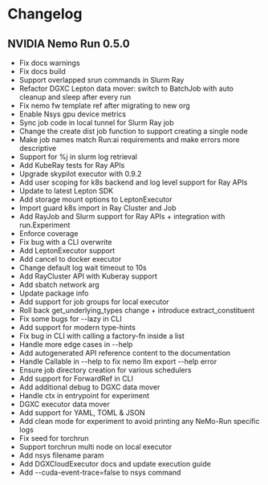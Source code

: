 # Changelog

<!-- Next changelog -->
## NVIDIA Nemo Run 0.5.0

- Fix docs warnings  
- Fix docs build  
- Support overlapped srun commands in Slurm Ray  
- Refactor DGXC Lepton data mover: switch to BatchJob with auto cleanup and sleep after every run  
- Fix nemo fw template ref after migrating to new org  
- Enable Nsys gpu device metrics  
- Sync job code in local tunnel for Slurm Ray job  
- Change the create dist job function to support creating a single node  
- Make job names match Run:ai requirements and make errors more descriptive  
- Support for %j in slurm log retrieval  
- Add KubeRay tests for Ray APIs  
- Upgrade skypilot executor with 0.9.2  
- Add user scoping for k8s backend and log level support for Ray APIs  
- Update to latest Lepton SDK  
- Add storage mount options to LeptonExecutor  
- Import guard k8s import in Ray Cluster and Job  
- Add RayJob and Slurm support for Ray APIs + integration with run.Experiment  
- Enforce coverage  
- Fix bug with a CLI overwrite  
- Add LeptonExecutor support  
- Add cancel to docker executor  
- Change default log wait timeout to 10s  
- Add RayCluster API with Kuberay support  
- Add sbatch network arg  
- Update package info  
- Add support for job groups for local executor  
- Roll back get_underlying_types change + introduce extract_constituent  
- Fix some bugs for --lazy in CLI  
- Add support for modern type-hints  
- Fix bug in CLI with calling a factory-fn inside a list  
- Handle more edge cases in --help  
- Add autogenerated API reference content to the documentation  
- Handle Callable in --help to fix nemo llm export --help error  
- Ensure job directory creation for various schedulers  
- Add support for ForwardRef in CLI  
- Add additional debug to DGXC data mover  
- Handle ctx in entrypoint for experiment  
- DGXC executor data mover  
- Add support for YAML, TOML & JSON  
- Add clean mode for experiment to avoid printing any NeMo-Run specific logs  
- Fix seed for torchrun  
- Support torchrun multi node on local executor  
- Add nsys filename param  
- Add DGXCloudExecutor docs and update execution guide  
- Add --cuda-event-trace=false to nsys command  

